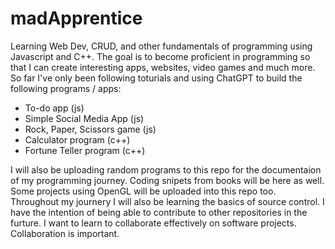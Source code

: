 # madApprentice
Learning Web Dev, CRUD, and other fundamentals of programming using Javascript and C++. 
The goal is to become proficient in programming so that I can create interesting apps, websites, video games and much more.
So far I've only been following toturials and using ChatGPT to build the following programs / apps:
- To-do app (js)
- Simple Social Media App (js)
- Rock, Paper, Scissors game (js)
- Calculator program (c++)
- Fortune Teller program (c++) 

I will also be uploading random programs to this repo for the documentaion of my programming journey.
Coding snipets from books will be here as well. 
Some projects using OpenGL will be uploaded into this repo too.
Throughout my journery I will also be learning the basics of source control. 
I have the intention of being able to contribute to 
other repositories in the furture. I want to learn to collaborate effectively on software projects. 
Collaboration is important. 